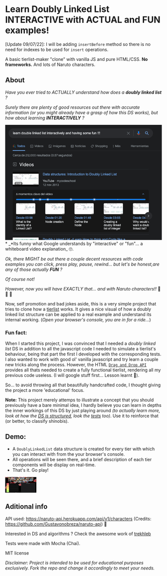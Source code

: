 # Learn Doubly Linked List INTERACTIVE with ACTUAL and FUN examples!

[Update 09/07/22]: I will be adding `insertBefore` method so there is no need for indexes to be used for `insert` operations.

A basic tierlist-maker "clone" with vanilla JS and pure HTML/CSS. **No frameworks.**
And lots of Naruto characters.

## About

_Have you ever tried to ACTUALLY understand how does a **doubly linked list** ?_

_Surely there are plenty of good resources out there with accurate information (or you might already have a grasp of how this DS works), but how about learning **INTERACTIVELY** ?_

![google search](/src/public/google_search.png)*
\_*Its funny what Google understands by "interactive" or "fun"... a whiteboard video explanation\_ 🙄.

_Ok, there MIGHT be out there a couple decent resources with code examples you can click, press play, pause, rewind... but let's be honest,are any of those actually **FUN** ?_

_Of course not!_

_However, now you will have EXACTLY that... and with Naruto characters!!_ 🥷 🍃 🍥

Now, self promotion and bad jokes aside, this is a very simple project that tries to clone how a [tierlist](https://tiermaker.com) works.
It gives a nice visual of how a doubly linked list structure can be applied to a real example and understand its internal working. (_Open your browser's console, you are in for a ride..._)

### Fun fact:

When I started this project, I was convinced that I needed a _doubly linked list_ DS in addition to all the javascript code I needed to simulate a tierlist's behaviour, being that part the first I developed with the corresponding tests. I also wanted to work with good ol' vanilla javascript and try learn a couple new tricks along the process.
However, the HTML [`Drag and Drop API`](https://developer.mozilla.org/en-US/docs/Web/API/HTML_Drag_and_Drop_API) provides all thats needed to create a fully functional tierlist, rendering all my previous code useless. (I will google stuff first... Lesson learnt 🥲).

So... to avoid throwing all that beautifully handcrafted code, I thought giving the project a more 'educational' focus.

**Note:** This project merely attemps to illustrate a concept that you should previously have a bare minimal idea, I hardly believe you can learn in depths the inner workings of this DS by just playing around _(to actually learn more, look at how the [DS is structured](/srs/modules/DoublyLinkedList.js), look the [tests](/test/index.test.js) too)_. Use it to reinforce that (or better, to classify shinobis).

## Demo:

- A `DoublyLinkedList` data structure is created for every tier with which you can interact with from the your browser's console.
- All operations will be seen there, and a brief description of each tier components will be display on real-time.
- That's it. Go play!

![demo](/src/public/demo.gif)

## Aditional info

API used: https://naruto-api.herokuapp.com/api/v1/characters
(Credits: https://github.com/Gustavonobreza/naruto-api) 🙌

Interested in DS and algorithms ? Check the awesome work of [trekhleb](https://github.com/trekhleb/javascript-algorithms)

Tests were made with Mocha (Chai).

MIT license

_Disclaimer: Project is intended to be used for educational purposes exclusively. Fork the repo and change it accordingly to meet your needs._
